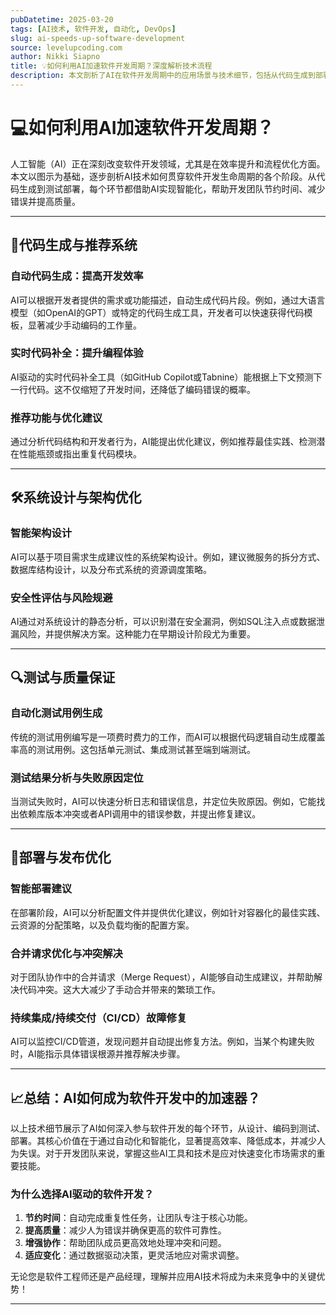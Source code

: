 ```yaml
---
pubDatetime: 2025-03-20
tags: [AI技术, 软件开发, 自动化, DevOps]
slug: ai-speeds-up-software-development
source: levelupcoding.com
author: Nikki Siapno
title: 💡如何利用AI加速软件开发周期？深度解析技术流程
description: 本文剖析了AI在软件开发周期中的应用场景与技术细节，包括从代码生成到部署测试的全流程优化。探索如何通过自动化和智能化实现更高效的软件开发。
---
```


# 💻如何利用AI加速软件开发周期？

人工智能（AI）正在深刻改变软件开发领域，尤其是在效率提升和流程优化方面。本文以图示为基础，逐步剖析AI技术如何贯穿软件开发生命周期的各个阶段。从代码生成到测试部署，每个环节都借助AI实现智能化，帮助开发团队节约时间、减少错误并提高质量。

---

## 🚀代码生成与推荐系统

### 自动代码生成：提高开发效率

AI可以根据开发者提供的需求或功能描述，自动生成代码片段。例如，通过大语言模型（如OpenAI的GPT）或特定的代码生成工具，开发者可以快速获得代码模板，显著减少手动编码的工作量。

### 实时代码补全：提升编程体验

AI驱动的实时代码补全工具（如GitHub Copilot或Tabnine）能根据上下文预测下一行代码。这不仅缩短了开发时间，还降低了编码错误的概率。

### 推荐功能与优化建议

通过分析代码结构和开发者行为，AI能提出优化建议，例如推荐最佳实践、检测潜在性能瓶颈或指出重复代码模块。

---

## 🛠️系统设计与架构优化

### 智能架构设计

AI可以基于项目需求生成建议性的系统架构设计。例如，建议微服务的拆分方式、数据库结构设计，以及分布式系统的资源调度策略。

### 安全性评估与风险规避

AI通过对系统设计的静态分析，可以识别潜在安全漏洞，例如SQL注入点或数据泄漏风险，并提供解决方案。这种能力在早期设计阶段尤为重要。

---

## 🔍测试与质量保证

### 自动化测试用例生成

传统的测试用例编写是一项费时费力的工作，而AI可以根据代码逻辑自动生成覆盖率高的测试用例。这包括单元测试、集成测试甚至端到端测试。

### 测试结果分析与失败原因定位

当测试失败时，AI可以快速分析日志和错误信息，并定位失败原因。例如，它能找出依赖库版本冲突或者API调用中的错误参数，并提出修复建议。

---

## 🔄部署与发布优化

### 智能部署建议

在部署阶段，AI可以分析配置文件并提供优化建议，例如针对容器化的最佳实践、云资源的分配策略，以及负载均衡的配置方案。

### 合并请求优化与冲突解决

对于团队协作中的合并请求（Merge Request），AI能够自动生成建议，并帮助解决代码冲突。这大大减少了手动合并带来的繁琐工作。

### 持续集成/持续交付（CI/CD）故障修复

AI可以监控CI/CD管道，发现问题并自动提出修复方法。例如，当某个构建失败时，AI能指示具体错误根源并推荐解决步骤。

---

## 📈总结：AI如何成为软件开发中的加速器？

以上技术细节展示了AI如何深入参与软件开发的每个环节，从设计、编码到测试、部署。其核心价值在于通过自动化和智能化，显著提高效率、降低成本，并减少人为失误。对于开发团队来说，掌握这些AI工具和技术是应对快速变化市场需求的重要技能。

### 为什么选择AI驱动的软件开发？

1. **节约时间**：自动完成重复性任务，让团队专注于核心功能。
2. **提高质量**：减少人为错误并确保更高的软件可靠性。
3. **增强协作**：帮助团队成员更高效地处理冲突和问题。
4. **适应变化**：通过数据驱动决策，更灵活地应对需求调整。

无论您是软件工程师还是产品经理，理解并应用AI技术将成为未来竞争中的关键优势！

---
